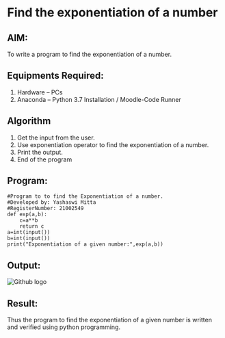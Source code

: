 # Find the exponentiation of a number

## AIM:
To write a program to find the exponentiation of a number.

## Equipments Required:
1. Hardware – PCs
2. Anaconda – Python 3.7 Installation / Moodle-Code Runner

## Algorithm
1. Get the input from the user.
2. Use exponentiation operator to find the exponentiation of a number.
3. Print the output.
4. End of the program

## Program:
```
#Program to to find the Exponentiation of a number.
#Developed by: Yashaswi Mitta
#RegisterNumber: 21002549
def exp(a,b):
    c=a**b
    return c
a=int(input())
b=int(input())
print("Exponentiation of a given number:",exp(a,b))
```

## Output:
![Github logo](expo.png)


## Result:
Thus the program to find the exponentiation of a given number is written and verified using python programming.
